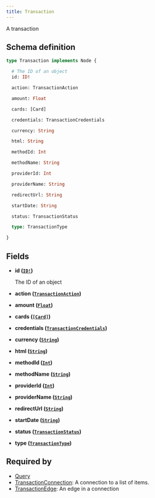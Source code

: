 ```yaml
---
title: Transaction
---
```


A transaction

## Schema definition
```graphql
type Transaction implements Node {

  # The ID of an object
  id: ID!

  action: TransactionAction

  amount: Float

  cards: [Card]

  credentials: TransactionCredentials

  currency: String

  html: String

  methodId: Int

  methodName: String

  providerId: Int

  providerName: String

  redirectUrl: String

  startDate: String

  status: TransactionStatus

  type: TransactionType

}
```

## Fields

* **id ([`ID!`](graphql/schema/id.md))**

  The ID of an object

* **action ([`TransactionAction`](graphql/schema/transactionaction.md))**


* **amount ([`Float`](graphql/schema/float.md))**


* **cards ([`[Card]`](graphql/schema/card.md))**


* **credentials ([`TransactionCredentials`](graphql/schema/transactioncredentials.md))**


* **currency ([`String`](graphql/schema/string.md))**


* **html ([`String`](graphql/schema/string.md))**


* **methodId ([`Int`](graphql/schema/int.md))**


* **methodName ([`String`](graphql/schema/string.md))**


* **providerId ([`Int`](graphql/schema/int.md))**


* **providerName ([`String`](graphql/schema/string.md))**


* **redirectUrl ([`String`](graphql/schema/string.md))**


* **startDate ([`String`](graphql/schema/string.md))**


* **status ([`TransactionStatus`](graphql/schema/transactionstatus.md))**


* **type ([`TransactionType`](graphql/schema/transactiontype.md))**



## Required by
* [Query](graphql/schema/query.md)
* [TransactionConnection](graphql/schema/transactionconnection.md): A connection to a list of items.
* [TransactionEdge](graphql/schema/transactionedge.md): An edge in a connection
